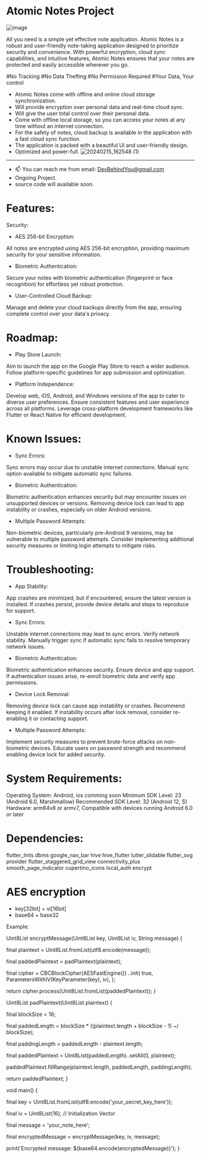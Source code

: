 # Atomic Notes Project
![image](https://github.com/DevBehindYou/Atomic-Notes-Project/assets/147663456/a6519e43-0e3e-4ce6-aebe-d508a1aadf97)

All you need is a simple yet effective note application. Atomic Notes is a robust and user-friendly note-taking application designed to prioritize security and convenience. With powerful encryption, cloud sync capabilities, and intuitive features, Atomic Notes ensures that your notes are protected and easily accessible wherever you go.

#No Tracking
#No Data Thefting
#No Permission Required
#Your Data, Your control

- Atomic Notes come with offline and online cloud storage synchronization.
- Will provide encryption over personal data and real-time cloud sync.
- Will give the user total control over their personal data.
- Come with offline local storage, so you can access your notes at any time without an internet connection.
- For the safety of notes, cloud backup is available in the application with a fast cloud sync function. 
- The application is packed with a beautiful UI and user-friendly design.
- Optimized and power-full.
![20240215_162548 (1)](https://github.com/DevBehindYou/Atomic-Notes-Project/assets/147663456/82a66baf-8332-4b2a-b1e4-6825f1e06bf1)
__________________________________________________________________
- 📫 You can reach me from email: DevBehindYou@gmail.com
- Ongoing Project.
- source code will available soon.

# Features:

Security:
  
- AES 256-bit Encryption:

All notes are encrypted using AES 256-bit encryption, providing maximum security for your sensitive information.

- Biometric Authentication:

Secure your notes with biometric authentication (fingerprint or face recognition) for effortless yet robust protection.

- User-Controlled Cloud Backup:

Manage and delete your cloud backups directly from the app, ensuring complete control over your data's privacy.

# Roadmap:

- Play Store Launch:

Aim to launch the app on the Google Play Store to reach a wider audience.
Follow platform-specific guidelines for app submission and optimization.

- Platform Independence:

Develop web, iOS, Android, and Windows versions of the app to cater to diverse user preferences.
Ensure consistent features and user experience across all platforms.
Leverage cross-platform development frameworks like Flutter or React Native for efficient development.

# Known Issues:

- Sync Errors:

Sync errors may occur due to unstable internet connections.
Manual sync option available to mitigate automatic sync failures.

- Biometric Authentication:

Biometric authentication enhances security but may encounter issues on unsupported devices or versions.
Removing device lock can lead to app instability or crashes, especially on older Android versions.

- Multiple Password Attempts:

Non-biometric devices, particularly pre-Android 9 versions, may be vulnerable to multiple password attempts.
Consider implementing additional security measures or limiting login attempts to mitigate risks.

# Troubleshooting:
- App Stability:

App crashes are minimized, but if encountered, ensure the latest version is installed.
If crashes persist, provide device details and steps to reproduce for support.

- Sync Errors:

Unstable internet connections may lead to sync errors. Verify network stability.
Manually trigger sync if automatic sync fails to resolve temporary network issues.

- Biometric Authentication:

Biometric authentication enhances security. Ensure device and app support.
If authentication issues arise, re-enroll biometric data and verify app permissions.

- Device Lock Removal:

Removing device lock can cause app instability or crashes. Recommend keeping it enabled.
If instability occurs after lock removal, consider re-enabling it or contacting support.

- Multiple Password Attempts:

Implement security measures to prevent brute-force attacks on non-biometric devices.
Educate users on password strength and recommend enabling device lock for added security.

# System Requirements:

Operating System: Android, ios comming soon 
Minimum SDK Level: 23 (Android 6.0, Marshmallow)
Recommended SDK Level: 32 (Android 12, S)
Hardware: arm64v8 or armv7, Compatible with devices running Android 6.0 or later

# Dependencies:

flutter_lints dbms google_nav_bar hive hive_flutter lutter_slidable flutter_svg provider flutter_staggered_grid_view connectivity_plus smooth_page_indicator cupertino_icons local_auth encrypt

# AES encryption

- key[32bit] + vi[16bit]
- base64 + base32
  
Example:

Uint8List encryptMessage(Uint8List key, Uint8List iv, String message) {

  final plaintext = Uint8List.fromList(utf8.encode(message));
  
  final paddedPlaintext = padPlaintext(plaintext);

  final cipher = CBCBlockCipher(AESFastEngine())
    ..init(
      true,
      ParametersWithIV(KeyParameter(key), iv),
    );

  return cipher.process(Uint8List.fromList(paddedPlaintext));
}

Uint8List padPlaintext(Uint8List plaintext) {

  final blockSize = 16;
  
  final paddedLength = blockSize * ((plaintext.length + blockSize - 1) ~/ blockSize);
  
  final paddingLength = paddedLength - plaintext.length;
  
  final paddedPlaintext = Uint8List(paddedLength)..setAll(0, plaintext);
  
  paddedPlaintext.fillRange(plaintext.length, paddedLength, paddingLength);
  
  return paddedPlaintext;
}

void main() {

  final key = Uint8List.fromList(utf8.encode('your_secret_key_here'));
  
  final iv = Uint8List(16); // Initialization Vector
  
  final message = 'your_note_here';

  final encryptedMessage = encryptMessage(key, iv, message);
  
  print('Encrypted message: ${base64.encode(encryptedMessage)}');
}






